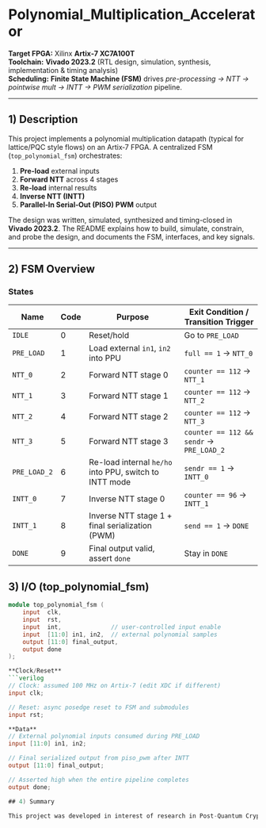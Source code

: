 # Polynomial_Multiplication_Accelerator  

**Target FPGA:** Xilinx **Artix‑7 XC7A100T**  
**Toolchain:** **Vivado 2023.2** (RTL design, simulation, synthesis, implementation & timing analysis)  
**Scheduling:** **Finite State Machine (FSM)** drives *pre-processing → NTT → pointwise mult → INTT → PWM serialization* pipeline.

---

## 1) Description

This project implements a polynomial multiplication datapath (typical for lattice/PQC style flows) on an Artix‑7 FPGA. A centralized FSM (`top_polynomial_fsm`) orchestrates:

1. **Pre-load** external inputs  
2. **Forward NTT** across 4 stages  
3. **Re-load** internal results  
4. **Inverse NTT (INTT)**  
5. **Parallel‑In Serial‑Out (PISO) PWM** output

The design was written, simulated, synthesized and timing-closed in **Vivado 2023.2**. The README explains how to build, simulate, constrain, and probe the design, and documents the FSM, interfaces, and key signals.

---

## 2) FSM Overview

### States

| Name        | Code | Purpose                                                                 | Exit Condition / Transition Trigger                      |
|-------------|------|-------------------------------------------------------------------------|----------------------------------------------------------|
| `IDLE`      | 0    | Reset/hold                                                              | Go to `PRE_LOAD`                                         |
| `PRE_LOAD`  | 1    | Load external `in1`, `in2` into PPU                                     | `full == 1` → `NTT_0`                                    |
| `NTT_0`     | 2    | Forward NTT stage 0                                                     | `counter == 112` → `NTT_1`                               |
| `NTT_1`     | 3    | Forward NTT stage 1                                                     | `counter == 112` → `NTT_2`                               |
| `NTT_2`     | 4    | Forward NTT stage 2                                                     | `counter == 112` → `NTT_3`                               |
| `NTT_3`     | 5    | Forward NTT stage 3                                                     | `counter == 112 && sendr` → `PRE_LOAD_2`                 |
| `PRE_LOAD_2`| 6    | Re-load internal `he/ho` into PPU, switch to INTT mode                  | `sendr == 1` → `INTT_0`                                  |
| `INTT_0`    | 7    | Inverse NTT stage 0                                                     | `counter == 96` → `INTT_1`                               |
| `INTT_1`    | 8    | Inverse NTT stage 1 + final serialization (PWM)                         | `send == 1` → `DONE`                                     |
| `DONE`      | 9    | Final output valid, assert `done`                                       | Stay in `DONE`                                           |

## 3) I/O (top_polynomial_fsm)

```verilog
module top_polynomial_fsm (
    input  clk,
    input  rst,
    input  int,              // user-controlled input enable
    input  [11:0] in1, in2,  // external polynomial samples
    output [11:0] final_output,
    output done
);

**Clock/Reset**  
```verilog
// Clock: assumed 100 MHz on Artix-7 (edit XDC if different)
input clk;

// Reset: async posedge reset to FSM and submodules
input rst;

**Data**
// External polynomial inputs consumed during PRE_LOAD
input [11:0] in1, in2;

// Final serialized output from piso_pwm after INTT
output [11:0] final_output;

// Asserted high when the entire pipeline completes
output done;

## 4) Summary 

This project was developed in interest of research in Post-Quantum Cryptographic Algorithm ML-KEM.

